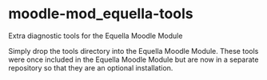 # moodle-mod_equella-tools
Extra diagnostic tools for the Equella Moodle Module

Simply drop the tools directory into the Equella Moodle Module.  These tools were once included in the Equella Moodle Module but are now in a separate repository so that they are an optional installation.
